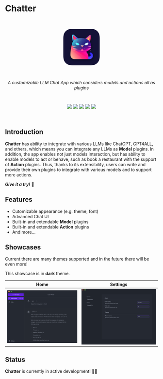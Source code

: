 # Chatter

&nbsp;

<div align="center">
  <img src="./art/icon.png" width="120" height="120"/>
</div>

&nbsp;

<p align="center">
    <i>A customizable LLM Chat App which considers models and actions all as plugins</i>
</P>

&nbsp;

<div align="center">
  <img src="https://img.shields.io/github/stars/RutaTang/Chatter?style=for-the-badge" />
  <img src="https://img.shields.io/github/issues/RutaTang/Chatter?style=for-the-badge" />
  <img src="https://img.shields.io/github/issues-pr/RutaTang/Chatter?style=for-the-badge" />
  <img src="https://img.shields.io/github/commit-activity/m/RutaTang/Chatter?style=for-the-badge" />
  <img src="https://img.shields.io/github/last-commit/RutaTang/Chatter?style=for-the-badge" />
</div>

&nbsp;

## Introduction

**Chatter** has ability to integrate with various LLMs like ChatGPT, GPT4ALL, and others, which means you can integrate any LLMs as **Model** plugins. In addition, the app enables not just models interaction, but has ability to enable models to act or behave, such as book a restaurant with the support of **Action** plugins. Thus, thanks to its extensibility, users can write and provide their own plugins to integrate with various models and to support more actions.

**_Give it a try!_** 🎉

## Features

* Cutomizable appearance (e.g. theme, font)
* Advanced Chat UI
* Built-in and extendable **Model** plugins
* Built-in and extendable **Action** plugins
* And more...

## Showcases

Current there are many themes supported and in the future there will be even more!

This showcase is in **dark** theme.

| Home | Settings |
|:-------------------------:|:-------------------------:|
|<img src="./art/showcase-home.png"/>| <img src="./art/showcase-settings.png"/> |

## Status

**Chatter** is currently in active development! 👨‍💻
